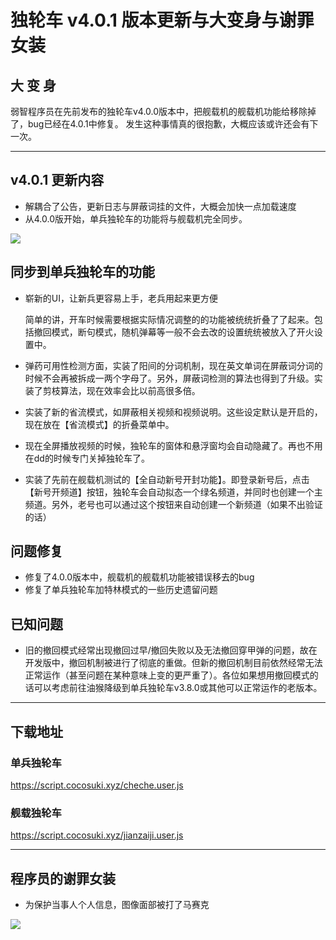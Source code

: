 # 独轮车 v4.0.1 版本更新与大变身与谢罪女装
## 大 变 身

弱智程序员在先前发布的独轮车v4.0.0版本中，把舰载机的舰载机功能给移除掉了，bug已经在4.0.1中修复。
发生这种事情真的很抱歉，大概应该或许还会有下一次。


----
## v4.0.1 更新内容
- 解耦合了公告，更新日志与屏蔽词挂的文件，大概会加快一点加载速度
- 从4.0.0版开始，单兵独轮车的功能将与舰载机完全同步。

![](https://p.sda1.dev/1/78dda5106ca6e3479480f58bad709a85/图片.png)

## 同步到单兵独轮车的功能
- 崭新的UI，让新兵更容易上手，老兵用起来更方便

    简单的讲，开车时候需要根据实际情况调整的的功能被统统折叠了了起来。包括撤回模式，断句模式，随机弹幕等一般不会去改的设置统统被放入了开火设置中。

- 弹药可用性检测方面，实装了阳间的分词机制，现在英文单词在屏蔽词分词的时候不会再被拆成一两个字母了。另外，屏蔽词检测的算法也得到了升级。实装了剪枝算法，现在效率会比以前高很多倍。
- 实装了新的省流模式，如屏蔽相关视频和视频说明。这些设定默认是开启的，现在放在【省流模式】的折叠菜单中。
- 现在全屏播放视频的时候，独轮车的窗体和悬浮窗均会自动隐藏了。再也不用在dd的时候专门关掉独轮车了。
- 实装了先前在舰载机测试的【全自动新号开封功能】。即登录新号后，点击【新号开频道】按钮，独轮车会自动拟态一个绿名频道，并同时也创建一个主频道。另外，老号也可以通过这个按钮来自动创建一个新频道（如果不出验证的话）

## 问题修复

- 修复了4.0.0版本中，舰载机的舰载机功能被错误移去的bug
- 修复了单兵独轮车加特林模式的一些历史遗留问题

## 已知问题

- 旧的撤回模式经常出现撤回过早/撤回失败以及无法撤回穿甲弹的问题，故在开发版中，撤回机制被进行了彻底的重做。但新的撤回机制目前依然经常无法正常运作（甚至问题在某种意味上变的更严重了）。各位如果想用撤回模式的话可以考虑前往油猴降级到单兵独轮车v3.8.0或其他可以正常运作的老版本。

----
## 下载地址

### 单兵独轮车

https://script.cocosuki.xyz/cheche.user.js

### 舰载独轮车

https://script.cocosuki.xyz/jianzaiji.user.js


----
## 程序员的谢罪女装

* 为保护当事人个人信息，图像面部被打了马赛克

![](https://p.sda1.dev/1/287f41da8c6e15be578efc18547072ca/图片.png)